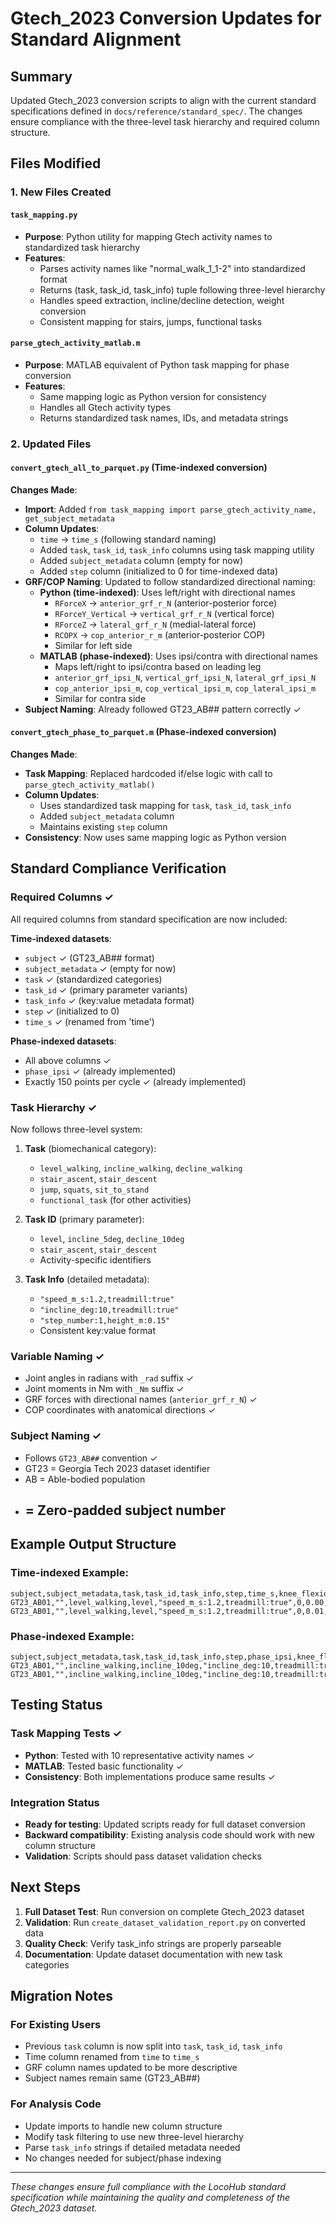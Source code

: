 # Gtech_2023 Conversion Updates for Standard Alignment

## Summary

Updated Gtech_2023 conversion scripts to align with the current standard specifications defined in `docs/reference/standard_spec/`. The changes ensure compliance with the three-level task hierarchy and required column structure.

## Files Modified

### 1. New Files Created

#### `task_mapping.py`
- **Purpose**: Python utility for mapping Gtech activity names to standardized task hierarchy
- **Features**:
  - Parses activity names like "normal_walk_1_1-2" into standardized format
  - Returns (task, task_id, task_info) tuple following three-level hierarchy
  - Handles speed extraction, incline/decline detection, weight conversion
  - Consistent mapping for stairs, jumps, functional tasks

#### `parse_gtech_activity_matlab.m`
- **Purpose**: MATLAB equivalent of Python task mapping for phase conversion
- **Features**: 
  - Same mapping logic as Python version for consistency
  - Handles all Gtech activity types
  - Returns standardized task names, IDs, and metadata strings

### 2. Updated Files

#### `convert_gtech_all_to_parquet.py` (Time-indexed conversion)
**Changes Made**:
- **Import**: Added `from task_mapping import parse_gtech_activity_name, get_subject_metadata`
- **Column Updates**:
  - `time` → `time_s` (following standard naming)
  - Added `task`, `task_id`, `task_info` columns using task mapping utility
  - Added `subject_metadata` column (empty for now)
  - Added `step` column (initialized to 0 for time-indexed data)
- **GRF/COP Naming**: Updated to follow standardized directional naming:
  - **Python (time-indexed)**: Uses left/right with directional names
    - `RForceX` → `anterior_grf_r_N` (anterior-posterior force)
    - `RForceY_Vertical` → `vertical_grf_r_N` (vertical force)
    - `RForceZ` → `lateral_grf_r_N` (medial-lateral force)
    - `RCOPX` → `cop_anterior_r_m` (anterior-posterior COP)
    - Similar for left side
  - **MATLAB (phase-indexed)**: Uses ipsi/contra with directional names
    - Maps left/right to ipsi/contra based on leading leg
    - `anterior_grf_ipsi_N`, `vertical_grf_ipsi_N`, `lateral_grf_ipsi_N`
    - `cop_anterior_ipsi_m`, `cop_vertical_ipsi_m`, `cop_lateral_ipsi_m`
    - Similar for contra side
- **Subject Naming**: Already followed GT23_AB## pattern correctly ✓

#### `convert_gtech_phase_to_parquet.m` (Phase-indexed conversion)
**Changes Made**:
- **Task Mapping**: Replaced hardcoded if/else logic with call to `parse_gtech_activity_matlab()`
- **Column Updates**:
  - Uses standardized task mapping for `task`, `task_id`, `task_info`
  - Added `subject_metadata` column 
  - Maintains existing `step` column
- **Consistency**: Now uses same mapping logic as Python version

## Standard Compliance Verification

### Required Columns ✓
All required columns from standard specification are now included:

**Time-indexed datasets**:
- `subject` ✓ (GT23_AB## format)
- `subject_metadata` ✓ (empty for now)
- `task` ✓ (standardized categories)
- `task_id` ✓ (primary parameter variants)
- `task_info` ✓ (key:value metadata format)
- `step` ✓ (initialized to 0)
- `time_s` ✓ (renamed from 'time')

**Phase-indexed datasets**:
- All above columns ✓
- `phase_ipsi` ✓ (already implemented)
- Exactly 150 points per cycle ✓ (already implemented)

### Task Hierarchy ✓
Now follows three-level system:

1. **Task** (biomechanical category): 
   - `level_walking`, `incline_walking`, `decline_walking`
   - `stair_ascent`, `stair_descent`
   - `jump`, `squats`, `sit_to_stand`
   - `functional_task` (for other activities)

2. **Task ID** (primary parameter):
   - `level`, `incline_5deg`, `decline_10deg`
   - `stair_ascent`, `stair_descent`
   - Activity-specific identifiers

3. **Task Info** (detailed metadata):
   - `"speed_m_s:1.2,treadmill:true"`
   - `"incline_deg:10,treadmill:true"`
   - `"step_number:1,height_m:0.15"`
   - Consistent key:value format

### Variable Naming ✓
- Joint angles in radians with `_rad` suffix ✓
- Joint moments in Nm with `_Nm` suffix ✓
- GRF forces with directional names (`anterior_grf_r_N`) ✓
- COP coordinates with anatomical directions ✓

### Subject Naming ✓
- Follows `GT23_AB##` convention ✓
- GT23 = Georgia Tech 2023 dataset identifier
- AB = Able-bodied population
- ## = Zero-padded subject number

## Example Output Structure

### Time-indexed Example:
```
subject,subject_metadata,task,task_id,task_info,step,time_s,knee_flexion_angle_r_rad,anterior_grf_r_N,cop_anterior_r_m
GT23_AB01,"",level_walking,level,"speed_m_s:1.2,treadmill:true",0,0.00,0.123,856.2,-0.12
GT23_AB01,"",level_walking,level,"speed_m_s:1.2,treadmill:true",0,0.01,0.126,842.7,-0.10
```

### Phase-indexed Example:
```
subject,subject_metadata,task,task_id,task_info,step,phase_ipsi,knee_flexion_angle_ipsi_rad,anterior_grf_ipsi_N,cop_anterior_ipsi_m
GT23_AB01,"",incline_walking,incline_10deg,"incline_deg:10,treadmill:true",0,0.0,0.123,856.2,-0.12
GT23_AB01,"",incline_walking,incline_10deg,"incline_deg:10,treadmill:true",0,0.7,0.126,842.7,-0.08
```

## Testing Status

### Task Mapping Tests ✓
- **Python**: Tested with 10 representative activity names ✓
- **MATLAB**: Tested basic functionality ✓
- **Consistency**: Both implementations produce same results ✓

### Integration Status
- **Ready for testing**: Updated scripts ready for full dataset conversion
- **Backward compatibility**: Existing analysis code should work with new column structure
- **Validation**: Scripts should pass dataset validation checks

## Next Steps

1. **Full Dataset Test**: Run conversion on complete Gtech_2023 dataset
2. **Validation**: Run `create_dataset_validation_report.py` on converted data
3. **Quality Check**: Verify task_info strings are properly parseable
4. **Documentation**: Update dataset documentation with new task categories

## Migration Notes

### For Existing Users
- Previous `task` column is now split into `task`, `task_id`, `task_info`
- Time column renamed from `time` to `time_s`
- GRF column names updated to be more descriptive
- Subject names remain same (GT23_AB##)

### For Analysis Code
- Update imports to handle new column structure
- Modify task filtering to use new three-level hierarchy
- Parse `task_info` strings if detailed metadata needed
- No changes needed for subject/phase indexing

---

*These changes ensure full compliance with the LocoHub standard specification while maintaining the quality and completeness of the Gtech_2023 dataset.*